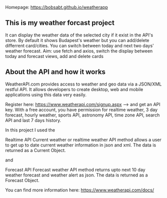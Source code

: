 Homepage: https://bobsabt.github.io/weatherapp

## This is my weather forcast project
It can display the weather data of the selected city if it exist in the API's store. 
By default it shows Budapest's weather but you can add/delete differrent card/cities.
You can switch between today and next two days' weather forecast.
Aim: use fetch and axios, switch the display between today and forecast views, add and delete cards

## About the API and how it works

WeatherAPI.com provides access to weather and geo data via a JSON/XML restful API. It allows developers to create desktop, web and mobile applications using this data very easily.

Register here: https://www.weatherapi.com/signup.aspx --> and get an API key.
With a free account, you have permission for realtime weather, 3 day forecast, hourly weather, sports API, astronomy API, time zone API, search API and last 7 days history. 

In this project I used the 

Realtime API 
Current weather or realtime weather API method allows a user to get up to date current weather information in json and xml. The data is returned as a Current Object.

and 

Forecast API
Forecast weather API method returns upto next 10 day weather forecast and weather alert as json. The data is returned as a Forecast Object.

You can find more information here: https://www.weatherapi.com/docs/